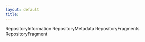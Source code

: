 ```yaml
---
layout: default
title:
---
```


RepositoryInformation
RepositoryMetadata
RepositoryFragments
RepositoryFragment